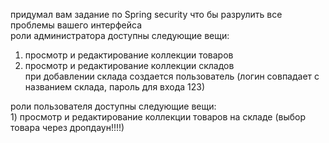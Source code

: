 придумал вам задание по Spring security что бы разрулить все проблемы вашего интерфейса <br />
роли администратора доступны следующие вещи:
1) просмотр и редактирование коллекции товаров
2) просмотр и редактирование коллекции складов <br />
при добавлении склада создается пользователь (логин совпадает с названием склада, пароль для входа 123)  <br />
<a />
роли пользователя доступны следующие вещи: <br />
    1) просмотр и редактирование коллекции товаров на складе (выбор товара через дропдаун!!!!)

 
